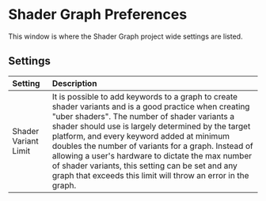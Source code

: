 # Shader Graph Preferences

This window is where the Shader Graph project wide settings are listed.

## Settings
| Setting | Description |
|:------- |:----------- |
|Shader Variant Limit| It is possible to add keywords to a graph to create shader variants and is a good practice when creating "uber shaders". The number of shader variants a shader should use is largely determined by the target platform, and every keyword added at minimum doubles the number of variants for a graph. Instead of allowing a user's hardware to dictate the max number of shader variants, this setting can be set and any graph that exceeds this limit will throw an error in the graph. | 
